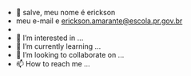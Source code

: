 - 👋 salve, meu nome é erickson 
- meu e-mail e erickson.amarante@escola.pr.gov.br
-
- 👀 I’m interested in ...
- 🌱 I’m currently learning ...
- 💞️ I’m looking to collaborate on ...
- 📫 How to reach me ...

<!---
ericksonRG24/ericksonRG24 is a ✨ special ✨ repository because its `README.md` (this file) appears on your GitHub profile.
You can click the Preview link to take a look at your changes.
--->
